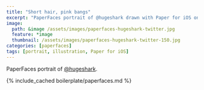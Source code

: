 ```yaml
---
title: "Short hair, pink bangs"
excerpt: "PaperFaces portrait of @hugeshark drawn with Paper for iOS on an iPad."
image: 
  path: &image /assets/images/paperfaces-hugeshark-twitter.jpg 
  feature: *image
  thumbnail: /assets/images/paperfaces-hugeshark-twitter-150.jpg
categories: [paperfaces]
tags: [portrait, illustration, Paper for iOS]
---
```


PaperFaces portrait of [@hugeshark](https://twitter.com/hugeshark).

{% include_cached boilerplate/paperfaces.md %}
